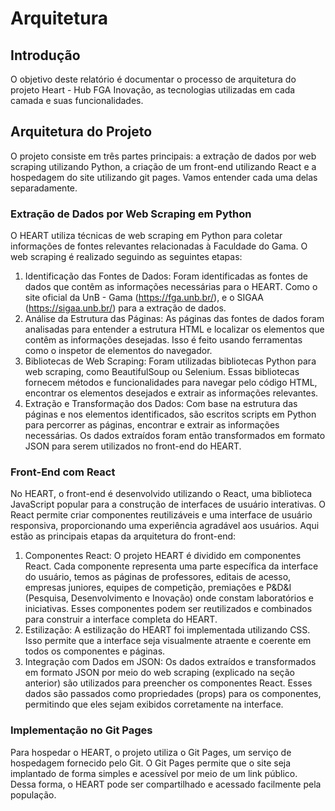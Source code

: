 # Arquitetura

## Introdução
O objetivo deste relatório é documentar o processo de arquitetura do projeto Heart - Hub FGA Inovação, as tecnologias utilizadas em cada camada e suas funcionalidades.

## Arquitetura do Projeto
O projeto consiste em três partes principais: a extração de dados por web scraping utilizando Python, a criação de um front-end utilizando React e a hospedagem do site utilizando git pages. Vamos entender cada uma delas separadamente.

### Extração de Dados por Web Scraping em Python
O HEART utiliza técnicas de web scraping em Python para coletar informações de fontes relevantes relacionadas à Faculdade do Gama. O web scraping é realizado seguindo as seguintes etapas:

1. Identificação das Fontes de Dados: Foram identificadas as fontes de dados que contêm as informações necessárias para o HEART. Como o site oficial da UnB - Gama (https://fga.unb.br/), e o SIGAA (https://sigaa.unb.br/) para a extração de dados.
2. Análise da Estrutura das Páginas: As páginas das fontes de dados foram analisadas para entender a estrutura HTML e localizar os elementos que contêm as informações desejadas. Isso é feito usando ferramentas como o inspetor de elementos do navegador.
3. Bibliotecas de Web Scraping: Foram utilizadas bibliotecas Python para web scraping, como BeautifulSoup ou Selenium. Essas bibliotecas fornecem métodos e funcionalidades para navegar pelo código HTML, encontrar os elementos desejados e extrair as informações relevantes.
4. Extração e Transformação dos Dados: Com base na estrutura das páginas e nos elementos identificados, são escritos scripts em Python para percorrer as páginas, encontrar e extrair as informações necessárias. Os dados extraídos foram então transformados em formato JSON para serem utilizados no front-end do HEART.

### Front-End com React
No HEART, o front-end é desenvolvido utilizando o React, uma biblioteca JavaScript popular para a construção de interfaces de usuário interativas. O React permite criar componentes reutilizáveis e uma interface de usuário responsiva, proporcionando uma experiência agradável aos usuários. Aqui estão as principais etapas da arquitetura do front-end:

1. Componentes React: O projeto HEART é dividido em componentes React. Cada componente representa uma parte específica da interface do usuário, temos as páginas de professores, editais de acesso, empresas juniores, equipes de competição, premiações e P&D&I (Pesquisa, Desenvolvimento e Inovação) onde constam laboratórios e iniciativas. Esses componentes podem ser reutilizados e combinados para construir a interface completa do HEART.
2. Estilização: A estilização do HEART foi implementada utilizando CSS. Isso permite que a interface seja visualmente atraente e coerente em todos os componentes e páginas.
3. Integração com Dados em JSON: Os dados extraídos e transformados em formato JSON por meio do web scraping (explicado na seção anterior) são utilizados para preencher os componentes React. Esses dados são passados como propriedades (props) para os componentes, permitindo que eles sejam exibidos corretamente na interface.

### Implementação no Git Pages
Para hospedar o HEART, o projeto utiliza o Git Pages, um serviço de hospedagem fornecido pelo Git. O Git Pages permite que o site seja implantado de forma simples e acessível por meio de um link público. Dessa forma, o HEART pode ser compartilhado e acessado facilmente pela população.
